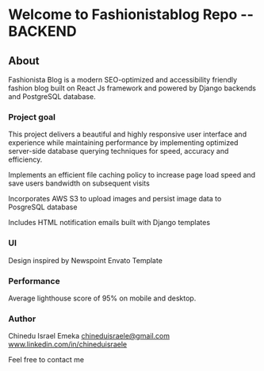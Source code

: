 # Welcome to Fashionistablog Repo -- BACKEND

## About

Fashionista Blog is a modern SEO-optimized and accessibility friendly fashion blog built on React Js framework and powered by Django backends and PostgreSQL database.

### Project goal

This project delivers a beautiful and highly responsive user interface and experience while maintaining performance by implementing optimized server-side database querying techniques for speed, accuracy and efficiency.

Implements an efficient file caching policy to increase page load speed and save users bandwidth on subsequent visits

Incorporates AWS S3 to upload images and persist image data to PosgreSQL database

Includes HTML notification emails built with Django templates

### UI

Design inspired by Newspoint Envato Template

### Performance

Average lighthouse score of 95% on mobile and desktop.

### Author

Chinedu Israel Emeka chineduisraele@gmail.com www.linkedin.com/in/chineduisraele

Feel free to contact me
